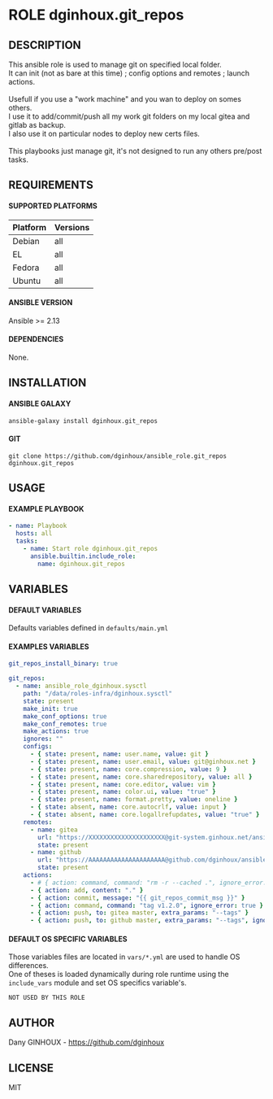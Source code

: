 # ROLE dginhoux.git_repos



## DESCRIPTION

This ansible role is used to manage git on specified local folder.<br />
It can init (not as bare at this time) ; config options and remotes ; launch actions.<br />
<br />
Usefull if you use a "work machine" and you wan to deploy on somes others.<br />
I use it to add/commit/push all my work git folders on my local gitea and gitlab as backup.<br />
I also use it on particular nodes to deploy new certs files.<br />
<br />
This playbooks just manage git, it's not designed to run any others pre/post tasks.


## REQUIREMENTS

#### SUPPORTED PLATFORMS

| Platform | Versions |
|----------|----------|
| Debian | all |
| EL | all |
| Fedora | all |
| Ubuntu | all |

#### ANSIBLE VERSION

Ansible >= 2.13

#### DEPENDENCIES

None.



## INSTALLATION

#### ANSIBLE GALAXY

```shell
ansible-galaxy install dginhoux.git_repos
```
#### GIT

```shell
git clone https://github.com/dginhoux/ansible_role.git_repos dginhoux.git_repos
```


## USAGE

#### EXAMPLE PLAYBOOK

```yaml
- name: Playbook
  hosts: all
  tasks:
    - name: Start role dginhoux.git_repos
      ansible.builtin.include_role:
        name: dginhoux.git_repos
```


## VARIABLES

#### DEFAULT VARIABLES

Defaults variables defined in `defaults/main.yml`

#### EXAMPLES VARIABLES

```yaml
git_repos_install_binary: true

git_repos:
  - name: ansible_role_dginhoux.sysctl
    path: "/data/roles-infra/dginhoux.sysctl"
    state: present
    make_init: true
    make_conf_options: true
    make_conf_remotes: true
    make_actions: true
    ignores: ""
    configs:
      - { state: present, name: user.name, value: git }
      - { state: present, name: user.email, value: git@ginhoux.net }
      - { state: present, name: core.compression, value: 9 }
      - { state: present, name: core.sharedrepository, value: all }
      - { state: present, name: core.editor, value: vim }
      - { state: present, name: color.ui, value: "true" }
      - { state: present, name: format.pretty, value: oneline }
      - { state: absent, name: core.autocrlf, value: input }
      - { state: absent, name: core.logallrefupdates, value: "true" }
    remotes:
      - name: gitea
        url: "https://XXXXXXXXXXXXXXXXXXXXX@git-system.ginhoux.net/ansible/dginhoux.sysctl.git"
        state: present
      - name: github
        url: "https://AAAAAAAAAAAAAAAAAAAAA@github.com/dginhoux/ansible_role.sysctl.git"
        state: present
    actions:
      - # { action: command, command: "rm -r --cached .", ignore_error: true }
      - { action: add, content: "." }
      - { action: commit, message: "{{ git_repos_commit_msg }}" }
      - { action: command, command: "tag v1.2.0", ignore_error: true }
      - { action: push, to: gitea master, extra_params: "--tags" }
      - { action: push, to: github master, extra_params: "--tags", ignore_error: true }
```

#### DEFAULT OS SPECIFIC VARIABLES

Those variables files are located in `vars/*.yml` are used to handle OS differences.<br />
One of theses is loaded dynamically during role runtime using the `include_vars` module and set OS specifics variable's.

`NOT USED BY THIS ROLE`


## AUTHOR

Dany GINHOUX - https://github.com/dginhoux



## LICENSE

MIT
